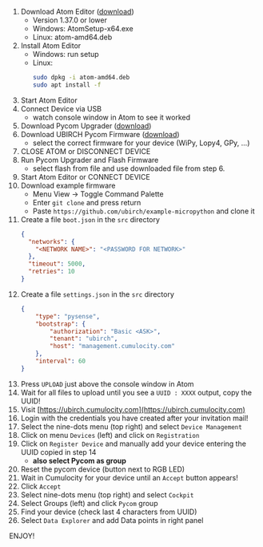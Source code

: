 1. Download Atom Editor ([download](https://github.com/atom/atom/releases))
    * Version 1.37.0 or lower
    * Windows: AtomSetup-x64.exe
    * Linux: atom-amd64.deb
1. Install Atom Editor
    * Windows: run setup
    * Linux: 
      ```bash
      sudo dpkg -i atom-amd64.deb
      sudo apt install -f
      ```
1. Start Atom Editor
1. Connect Device via USB
    * watch console window in Atom to see it worked
1. Download Pycom Upgrader ([download](https://pycom.io/downloads/))
1. Download UBIRCH Pycom Firmware ([download](https://github.com/ubirch/example-micropython/releases))
    * select the correct firmware for your device (WiPy, Lopy4, GPy, ...)
1. CLOSE ATOM or DISCONNECT DEVICE
1. Run Pycom Upgrader and Flash Firmware
    * select flash from file and use downloaded file from step 6.
1. Start Atom Editor or CONNECT DEVICE
1. Download example firmware
    * Menu View -> Toggle Command Palette
    * Enter `git clone` and press return
    * Paste `https://github.com/ubirch/example-micropython` and clone it
1. Create a file `boot.json` in the `src` directory
    ```json
    {
      "networks": {
        "<NETWORK NAME>": "<PASSWORD FOR NETWORK>"
      },
      "timeout": 5000,
      "retries": 10
    }
    ``` 
1. Create a file `settings.json` in the `src` directory
    ```json
    {
        "type": "pysense",
        "bootstrap": {
            "authorization": "Basic <ASK>",
            "tenant": "ubirch",
            "host": "management.cumulocity.com"
        },
        "interval": 60
    }
    ```
 1. Press `UPLOAD` just above the console window in Atom
 1. Wait for all files to upload until you see a `UUID : XXXX` output, copy the UUID!
 1. Visit [https://ubirch.cumulocity.com](https://ubirch.cumulocity.com)
 1. Login with the credentials you have created after your invitation mail!
 1. Select the nine-dots menu (top right) and select `Device Management`
 1. Click on menu `Devices` (left) and click on `Registration`
 1. Click on `Register Device` and manually add your device entering the UUID copied in step 14
    * **also select Pycom as group**
 1. Reset the pycom device (button next to RGB LED)
 1. Wait in Cumulocity for your device until an `Accept` button appears!
 1. Click `Accept`
 1. Select nine-dots menu (top right) and select `Cockpit`
 1. Select Groups (left) and click `Pycom` group
 1. Find your device (check last 4 characters from UUID)
 1. Select `Data Explorer` and add Data points in right panel
 
 ENJOY!
